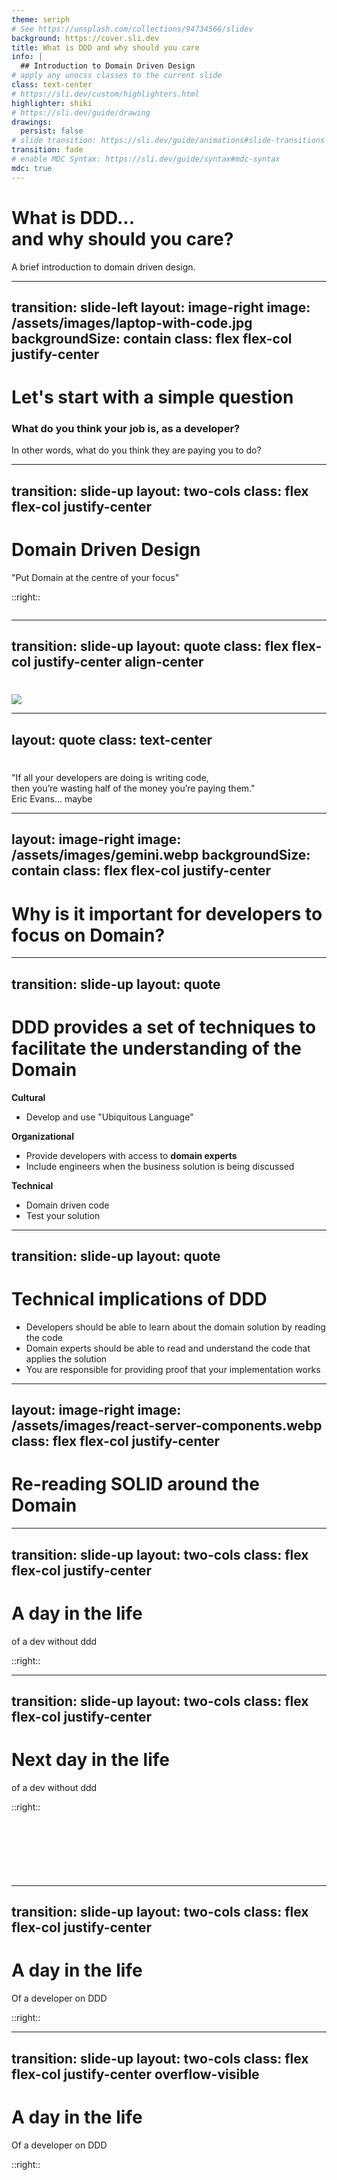 ```yaml
---
theme: seriph
# See https://unsplash.com/collections/94734566/slidev
background: https://cover.sli.dev
title: What is DDD and why should you care
info: |
  ## Introduction to Domain Driven Design
# apply any unocss classes to the current slide
class: text-center
# https://sli.dev/custom/highlighters.html
highlighter: shiki
# https://sli.dev/guide/drawing
drawings:
  persist: false
# slide transition: https://sli.dev/guide/animations#slide-transitions
transition: fade
# enable MDC Syntax: https://sli.dev/guide/syntax#mdc-syntax
mdc: true
---
```


# What is DDD... <br /> and why should you care?

A brief introduction to domain driven design.

<!--
And how those ideas changed the way I think about our craft.

In this occasion I'm not even going to talk about architecture. 

Domain Driven Design is the set of principles that guide your architecture decisions.
-->

---
transition: slide-left
layout: image-right
image: /assets/images/laptop-with-code.jpg
backgroundSize: contain
class: flex flex-col justify-center
---

# Let's start with a simple question

### What do you think your job is, as a developer?
In other words, what do you think they are paying you to do? 

<!--
For the most time, I thought that my job as a developer was to write code. 
-->

---
transition: slide-up
layout: two-cols
class: flex flex-col justify-center
---

# Domain Driven Design

"Put Domain at the centre of your focus"

::right::

<img
    v-click
    class="w-86"
    src="/assets/images/domain=solution.png"
    alt=""
/>

<!--
DDD is a very simple idea at its core. What is Domain though?

Your company provides a solution that solves some problem: products.
At first glance, Domain is the logic in that solution.

Beyond business logic though, Domain is whatever provides value to your company.
What makes your solution worth it, what is its unique selling point. 
-->


---
transition: slide-up
layout: quote
class: flex flex-col justify-center align-center
---

#

<img
    class="opacity-100"
    src="/assets/images/goal.png"
/>

<!--
The goal of DDD is to help identify, protect, and build this Domain.

You want your developers to help you solve your business problem with the tools they know how to use.
-->

---
layout: quote
class: text-center
---

#

"If all your developers are doing is writing code, <br>
then you’re wasting half of the money you’re paying them."
<br>
<span class="text-sm text-cyan">Eric Evans... maybe</span>

<!--
It is the learning process, not the end goal, which is the greatest strength of DDD.

Any team can write a software product to meet the needs of a set of use cases.

But teams that put time and effort into the problem domain they are working on, can consistently evolve the product to meet new business use cases.
-->

---
layout: image-right
image: /assets/images/gemini.webp
backgroundSize: contain
class: flex flex-col justify-center
---

# Why is it important for developers to focus on Domain?

<!--
- Google gemini fiasco anecdote.
- In a previous startup I was working at, shareholders wanted to see a specific functionality working ASAP.
Backend spent weeks implementing a layer of data analysis around an external api implementation while the investors only wanted to see the thing working.
With more communication and context we could’ve focused on implementing the functionality in the FE, by communicating directly with the external API.
This would've given the shareholders the assurance they wanted, and it would have given our team more time to implement the data analysis for it correctly.
-->

---
transition: slide-up
layout: quote
---

# DDD provides a set of techniques to facilitate the understanding of the Domain

<p>

**Cultural**
- Develop and use "Ubiquitous Language"

**Organizational** 
- Provide developers with access to __domain experts__
- Include engineers when the business solution is being discussed

**Technical**
- Domain driven code
- Test your solution

</p>

<!--
These techniques are cultural and organizational, as much as they are technical patterns applied in the code.
-->

---
transition: slide-up
layout: quote
---

# Technical implications of DDD

- Developers should be able to learn about the domain solution by reading the code
- Domain experts should be able to read and understand the code that applies the solution
- You are responsible for providing proof that your implementation works 

<!--
The goal of these technical patterns is to make it possible for the engineers reading the code to learn about the domain. Your domain experts should likewise be able to read the code (even if they are not devs) and understand what’s going on, because they understand the solution. The importance of ubiquitous language becomes more evident in this context.

Uncle Bob's comment on the responsibilities of providing proof that the solution works. 
-->

---
layout: image-right
image: /assets/images/react-server-components.webp
class: flex flex-col justify-center
---

# Re-reading SOLID around the Domain

<!--
How do you re-think Separation of Concerns with a Domain-centre approach in this example? 
-->

---
transition: slide-up
layout: two-cols
class: flex flex-col justify-center
---

# A day in the life
of a dev without ddd

::right::

<div
    class="h-full w-full"
    style="background: url('/assets/images/no-ddd-day-1.png') top;background-size: contain;"
></div>

---
transition: slide-up
layout: two-cols
class: flex flex-col justify-center
---

# Next day in the life
of a dev without ddd

<div
    class="h-full w-full"
    style="background: url('/assets/images/drake-no.png'); background-size: contain; background-repeat: no-repeat"
></div>

::right::

<div class="h-full w-full" style="padding-top: 89px">
    <div
        class="h-full w-full"
        style="background: url('/assets/images/no-ddd-day-2.png'); background-size: contain; background-repeat: no-repeat;"
    ></div>
</div>

---
transition: slide-up
layout: two-cols
class: flex flex-col justify-center
---

# A day in the life
Of a developer on DDD

<div
    class="h-full w-full"
    style="background: url('/assets/images/drake-yes.png'); background-size: contain; background-repeat: no-repeat"
></div>

::right::

<div
    class="h-full w-full"
    style="background: url('/assets/images/ddd-day-1.png') top;background-size: cover;"
></div>

---
transition: slide-up
layout: two-cols
class: flex flex-col justify-center overflow-visible
---

# A day in the life
Of a developer on DDD

::right::

<div
    class="h-full w-full"
    style="background: url('/assets/images/ddd-day-2.png') center bottom;background-size: cover; background-repeat: no-repeat; height: 595px;"
></div>


---
transition: fade
layout: center
---

# Resources

- [Article I wrote: betterprogramming.pub/domain-driven-architecture-in-the-frontend](https://betterprogramming.pub/domain-driven-architecture-in-the-frontend-i-d27fb71b5cb0)
- [Same one but free: dev.to/blindpupil/domain-driven-architecture-in-the-frontend](https://dev.to/blindpupil/domain-driven-architecture-in-the-frontend-i-1f41)
- Patterns, Principles, and Practices of Domain-Driven Design. Scott Millett, Nick Tune

---
layout: end
---

# Thank you

If you're interested and want to hear more, reach out!
